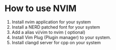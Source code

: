 # How to use NVIM

1. Install nvim application for your system
2. Install a NERD patched font for your system
3. Add a alias vi/vim to nvim ( optional)
4. Install Vim Plug (Plugin manager) to your system.
5. Install clangd server for cpp on your system

